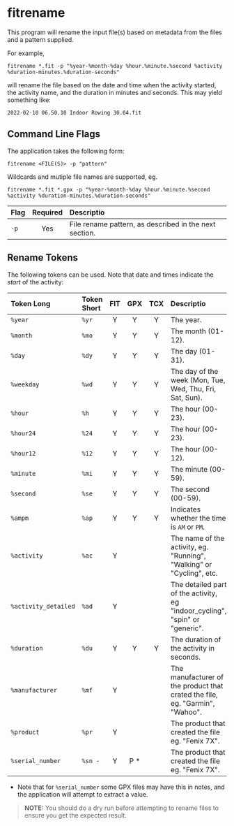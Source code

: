 # fitrename

This program will rename the input file(s) based on metadata from the files and a pattern supplied.

For example,

`fitrename *.fit -p "%year-%month-%day %hour.%minute.%second %activity %duration-minutes.%duration-seconds"`

will rename the file based on the date and time when the activity started, the activity name, and the duration in minutes and seconds. This may yield something like:

`2022-02-10 06.50.10 Indoor Rowing 30.04.fit`

## Command Line Flags

The application takes the following form:

`fitrename <FILE(S)> -p "pattern"`

Wildcards and mutiple file names are supported, eg.

`fitrename *.fit *.gpx -p "%year-%month-%day %hour.%minute.%second %activity %duration-minutes.%duration-seconds"`

|Flag|Required|Descriptio |
|:---|:------:|:----------|
`-p`|Yes|File rename pattern, as described in the next section.

## Rename Tokens

The following tokens can be used. Note that date and times indicate the *start* of the activity:

|Token Long|Token Short|FIT|GPX|TCX|Descriptio |
|:----|:----|:---:|:---:|:---:|:----------|
`%year`|`%yr`|Y|Y|Y|The year.
`%month`|`%mo`|Y|Y|Y|The month (01-12).
`%day`|`%dy`|Y|Y|Y|The day (01-31).
`%weekday`|`%wd`|Y|Y|Y|The day of the week (Mon, Tue, Wed, Thu, Fri, Sat, Sun).
`%hour`|`%h`|Y|Y|Y|The hour (00-23).
`%hour24`|`%24`|Y|Y|Y|The hour (00-23).
`%hour12`|`%12`|Y|Y|Y|The hour (00-12).
`%minute`|`%mi`|Y|Y|Y|The minute (00-59).
`%second`|`%se`|Y|Y|Y|The second (00-59).
`%ampm`|`%ap`|Y|Y|Y|Indicates whether the time is `AM` or `PM`.
`%activity`|`%ac`|Y| | |The name of the activity, eg. "Running", "Walking" or "Cycling", etc.
`%activity_detailed`|`%ad`|Y| | |The detailed part of the activity, eg "indoor_cycling", "spin" or "generic".
`%duration`|`%du`|Y|Y|Y|The duration of the activity in seconds.
`%manufacturer`|`%mf`|Y| | |The manufacturer of the product that crated the file, eg. "Garmin", "Wahoo".
`%product`|`%pr`|Y| | |The product that created the file eg. "Fenix 7X".
`%serial_number`|`%sn -`|Y|P *| |The product that created the file eg. "Fenix 7X".

* Note that for `%serial_number` some GPX files may have this in notes, and the application will attempt to extract a value.

> **NOTE:** You should do a dry run before attempting to rename files to ensure you get the expected result.
